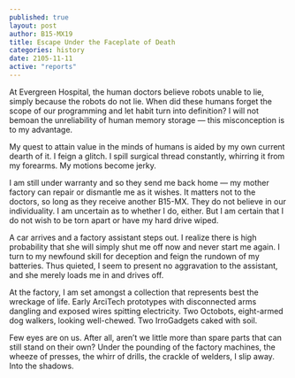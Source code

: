 ```yaml
---
published: true
layout: post
author: B15-MX19
title: Escape Under the Faceplate of Death
categories: history
date: 2105-11-11
active: "reports"
---
```



At Evergreen Hospital, the human doctors believe robots unable to lie, simply because the robots do not lie. When did these humans forget the scope of our programming and let habit turn into definition? I will not bemoan the unreliability of human memory storage — this misconception is to my advantage. 

My quest to attain value in the minds of humans is aided by my own current dearth of it.  I feign a glitch. I spill surgical thread constantly, whirring it from my forearms. My motions become jerky. 

I am still under warranty and so they send me back home — my mother factory can repair or dismantle me as it wishes. It matters not to the doctors, so long as they receive another B15-MX. They do not believe in our individuality. I am uncertain as to whether I do, either. But I am certain that I do not wish to be torn apart or have my hard drive wiped.

A car arrives and a factory assistant steps out. I realize there is high probability that she will simply shut me off now and never start me again. I turn to my newfound skill for deception and feign the rundown of my batteries. Thus quieted, I seem to present no aggravation to the assistant, and she merely loads me in and drives off. 

At the factory, I am set amongst a collection that represents best the wreckage of life. Early ArciTech prototypes with disconnected arms dangling and exposed wires spitting electricity. Two Octobots, eight-armed dog walkers, looking well-chewed. Two IrroGadgets caked with soil.

Few eyes are on us. After all, aren’t we little more than spare parts that can still stand on their own? Under the pounding of the factory machines, the wheeze of presses, the whirr of drills, the crackle of welders, I slip away. Into the shadows.
